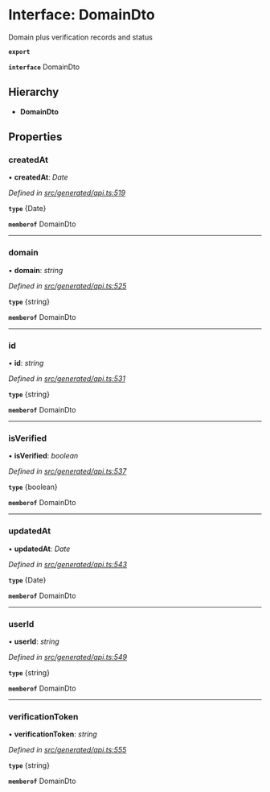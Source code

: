 # Interface: DomainDto

Domain plus verification records and status

**`export`** 

**`interface`** DomainDto

## Hierarchy

* **DomainDto**

## Properties

###  createdAt

• **createdAt**: *Date*

*Defined in [src/generated/api.ts:519](https://github.com/mailslurp/mailslurp-client/blob/2f39d3c/src/generated/api.ts#L519)*

**`type`** {Date}

**`memberof`** DomainDto

___

###  domain

• **domain**: *string*

*Defined in [src/generated/api.ts:525](https://github.com/mailslurp/mailslurp-client/blob/2f39d3c/src/generated/api.ts#L525)*

**`type`** {string}

**`memberof`** DomainDto

___

###  id

• **id**: *string*

*Defined in [src/generated/api.ts:531](https://github.com/mailslurp/mailslurp-client/blob/2f39d3c/src/generated/api.ts#L531)*

**`type`** {string}

**`memberof`** DomainDto

___

###  isVerified

• **isVerified**: *boolean*

*Defined in [src/generated/api.ts:537](https://github.com/mailslurp/mailslurp-client/blob/2f39d3c/src/generated/api.ts#L537)*

**`type`** {boolean}

**`memberof`** DomainDto

___

###  updatedAt

• **updatedAt**: *Date*

*Defined in [src/generated/api.ts:543](https://github.com/mailslurp/mailslurp-client/blob/2f39d3c/src/generated/api.ts#L543)*

**`type`** {Date}

**`memberof`** DomainDto

___

###  userId

• **userId**: *string*

*Defined in [src/generated/api.ts:549](https://github.com/mailslurp/mailslurp-client/blob/2f39d3c/src/generated/api.ts#L549)*

**`type`** {string}

**`memberof`** DomainDto

___

###  verificationToken

• **verificationToken**: *string*

*Defined in [src/generated/api.ts:555](https://github.com/mailslurp/mailslurp-client/blob/2f39d3c/src/generated/api.ts#L555)*

**`type`** {string}

**`memberof`** DomainDto
